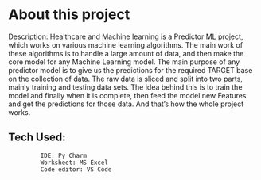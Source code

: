 # About this project 
Description: 
            Healthcare and Machine learning is a Predictor ML project, which works on various machine learning algorithms. The main work of these algorithms is to handle a large amount of data, and then make the core model for any Machine Learning model. The main purpose of any predictor model is to give us the predictions for the required TARGET base on the collection of data. The raw data is sliced and split into two parts, mainly training and testing data sets. The idea behind this is to train the model and finally when it is complete, then feed the model new Features and get the predictions for those data. And that’s how the whole project works.


## Tech Used:
             IDE: Py Charm
             Worksheet: MS Excel 
             Code editor: VS Code         